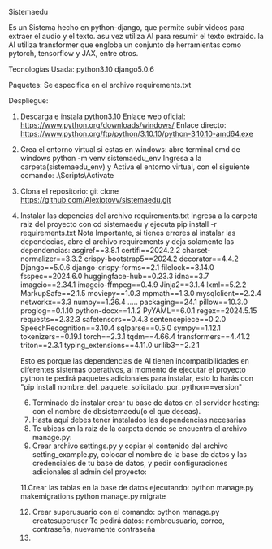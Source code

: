 Sistemaedu

Es un Sistema hecho en python-django, que permite subir videos para extraer el audio y el texto. asu vez utiliza AI para resumir el texto extraido.
la AI utiliza transformer que engloba un conjunto de herramientas como pytorch, tensorflow y JAX, entre otros.

Tecnologías Usada:
python3.10
django5.0.6

Paquetes:
Se especifica en el archivo requirements.txt

Despliegue:
1. Descarga e instala python3.10
   Enlace web oficial: https://www.python.org/downloads/windows/
   Enlace directo: https://www.python.org/ftp/python/3.10.10/python-3.10.10-amd64.exe
3. Crea el entorno virtual si estas en windows:
   abre terminal cmd de windows
     python -m venv sistemaedu_env
   Ingresa a la carpeta(sistemaedu_env) y Activa el entorno virtual, con el siguiente comando:
   .\Scripts\Activate
4. Clona el repositorio:
   git clone https://github.com/Alexiotovv/sistemaedu.git
5. Instalar las depencias del archivo requirements.txt
   Ingresa a la carpeta raiz del proyecto con cd sistemaedu y ejecuta pip install -r requirements.txt
    Nota Importante, si tienes errores al instalar las dependecias, abre el archivo requirements y deja solamente las dependencias:
     asgiref==3.8.1
    certifi==2024.2.2
    charset-normalizer==3.3.2
    crispy-bootstrap5==2024.2
    decorator==4.4.2
    Django==5.0.6
    django-crispy-forms==2.1
    filelock==3.14.0
    fsspec==2024.6.0
    huggingface-hub==0.23.3
    idna==3.7
    imageio==2.34.1
    imageio-ffmpeg==0.4.9
    Jinja2==3.1.4
    lxml==5.2.2
    MarkupSafe==2.1.5
    moviepy==1.0.3 
    mpmath==1.3.0 
    mysqlclient==2.2.4 
    networkx==3.3 
    numpy==1.26.4
  .....
   packaging==24.1 
    pillow==10.3.0 
    proglog==0.1.10 
    python-docx==1.1.2
    PyYAML==6.0.1
    regex==2024.5.15
    requests==2.32.3
    safetensors==0.4.3
    sentencepiece==0.2.0
    SpeechRecognition==3.10.4
    sqlparse==0.5.0
    sympy==1.12.1
    tokenizers==0.19.1
    torch==2.3.1
    tqdm==4.66.4
    transformers==4.41.2
    triton==2.3.1
    typing_extensions==4.11.0
    urllib3==2.2.1

   Esto es porque las dependencias de AI tienen incompatibilidades en diferentes sistemas operativos, al momento de ejecutar el proyecto python te pedirá paquetes adicionales para instalar,
   esto lo harás con "pip install nombre_del_paquete_solicitado_por_python==version"

   6. Terminado de instalar crear tu base de datos en el servidor hosting:
      con el nombre de dbsistemaedu(o el que deseas).
   7. Hasta aquí debes tener instalados las dependencias necesarias
   8. Te ubicas en la raiz de la carpeta donde se encuentra el archivo manage.py:
   9. Crear archivo settings.py y copiar el contenido del archivo setting_example.py, colocar el nombre de la base de datos y las credenciales de tu base de datos,
      y pedir configuraciones adicionales al admin del proyecto:
       
   11.Crear las tablas en la base de datos ejecutando:
     python manage.py makemigrations
     python manage.py migrate
   
   12. Crear superusuario con el comando:
      python manage.py createsuperuser
      Te pedirá datos: nombreusuario, correo, contraseña, nuevamente contraseña
   13. 


   

